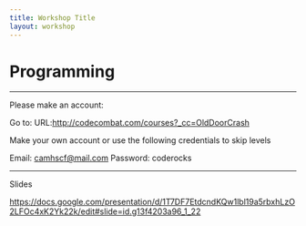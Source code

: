 ```yaml
---
title: Workshop Title
layout: workshop
---
```


# Programming

--------





Please make an account:

Go to: URL:http://codecombat.com/courses?_cc=OldDoorCrash

Make your own account or use the following credentials to skip levels

Email: camhscf@mail.com
Password: coderocks


---------

Slides

https://docs.google.com/presentation/d/1T7DF7EtdcndKQw1lbl19a5rbxhLzO2LFOc4xK2Yk22k/edit#slide=id.g13f4203a96_1_22
